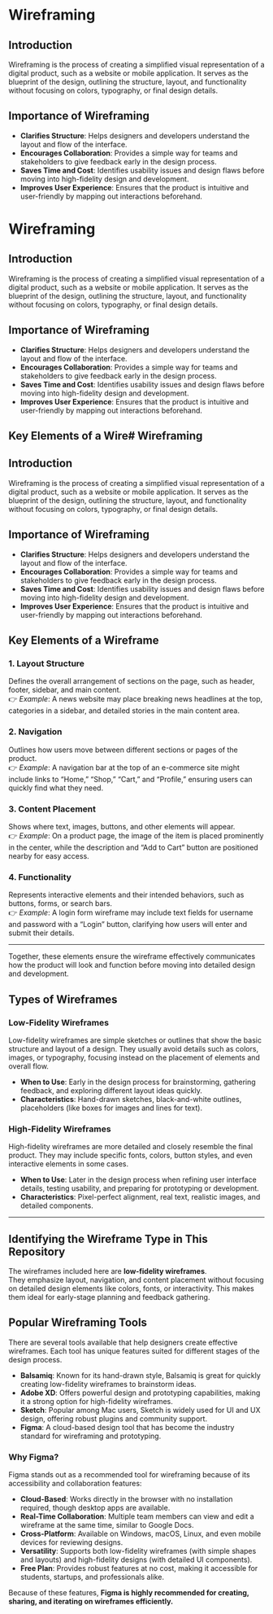 # Wireframing

## Introduction
Wireframing is the process of creating a simplified visual representation of a digital product, such as a website or mobile application. It serves as the blueprint of the design, outlining the structure, layout, and functionality without focusing on colors, typography, or final design details.

## Importance of Wireframing
- **Clarifies Structure**: Helps designers and developers understand the layout and flow of the interface.  
- **Encourages Collaboration**: Provides a simple way for teams and stakeholders to give feedback early in the design process.  
- **Saves Time and Cost**: Identifies usability issues and design flaws before moving into high-fidelity design and development.  
- **Improves User Experience**: Ensures that the product is intuitive and user-friendly by mapping out interactions beforehand.  
# Wireframing

## Introduction
Wireframing is the process of creating a simplified visual representation of a digital product, such as a website or mobile application. It serves as the blueprint of the design, outlining the structure, layout, and functionality without focusing on colors, typography, or final design details.

## Importance of Wireframing
- **Clarifies Structure**: Helps designers and developers understand the layout and flow of the interface.  
- **Encourages Collaboration**: Provides a simple way for teams and stakeholders to give feedback early in the design process.  
- **Saves Time and Cost**: Identifies usability issues and design flaws before moving into high-fidelity design and development.  
- **Improves User Experience**: Ensures that the product is intuitive and user-friendly by mapping out interactions beforehand.  

## Key Elements of a Wire# Wireframing

## Introduction
Wireframing is the process of creating a simplified visual representation of a digital product, such as a website or mobile application. It serves as the blueprint of the design, outlining the structure, layout, and functionality without focusing on colors, typography, or final design details.

## Importance of Wireframing
- **Clarifies Structure**: Helps designers and developers understand the layout and flow of the interface.  
- **Encourages Collaboration**: Provides a simple way for teams and stakeholders to give feedback early in the design process.  
- **Saves Time and Cost**: Identifies usability issues and design flaws before moving into high-fidelity design and development.  
- **Improves User Experience**: Ensures that the product is intuitive and user-friendly by mapping out interactions beforehand.  

## Key Elements of a Wireframe

### 1. Layout Structure
Defines the overall arrangement of sections on the page, such as header, footer, sidebar, and main content.  
👉 *Example*: A news website may place breaking news headlines at the top, categories in a sidebar, and detailed stories in the main content area.  

### 2. Navigation
Outlines how users move between different sections or pages of the product.  
👉 *Example*: A navigation bar at the top of an e-commerce site might include links to “Home,” “Shop,” “Cart,” and “Profile,” ensuring users can quickly find what they need.  

### 3. Content Placement
Shows where text, images, buttons, and other elements will appear.  
👉 *Example*: On a product page, the image of the item is placed prominently in the center, while the description and “Add to Cart” button are positioned nearby for easy access.  

### 4. Functionality
Represents interactive elements and their intended behaviors, such as buttons, forms, or search bars.  
👉 *Example*: A login form wireframe may include text fields for username and password with a “Login” button, clarifying how users will enter and submit their details.  

---

Together, these elements ensure the wireframe effectively communicates how the product will look and function before moving into detailed design and development.
## Types of Wireframes

### Low-Fidelity Wireframes
Low-fidelity wireframes are simple sketches or outlines that show the basic structure and layout of a design. They usually avoid details such as colors, images, or typography, focusing instead on the placement of elements and overall flow.  
- **When to Use**: Early in the design process for brainstorming, gathering feedback, and exploring different layout ideas quickly.  
- **Characteristics**: Hand-drawn sketches, black-and-white outlines, placeholders (like boxes for images and lines for text).  

### High-Fidelity Wireframes
High-fidelity wireframes are more detailed and closely resemble the final product. They may include specific fonts, colors, button styles, and even interactive elements in some cases.  
- **When to Use**: Later in the design process when refining user interface details, testing usability, and preparing for prototyping or development.  
- **Characteristics**: Pixel-perfect alignment, real text, realistic images, and detailed components.  

---

## Identifying the Wireframe Type in This Repository
The wireframes included here are **low-fidelity wireframes**.  
They emphasize layout, navigation, and content placement without focusing on detailed design elements like colors, fonts, or interactivity. This makes them ideal for early-stage planning and feedback gathering.
## Popular Wireframing Tools

There are several tools available that help designers create effective wireframes. Each tool has unique features suited for different stages of the design process.

- **Balsamiq**: Known for its hand-drawn style, Balsamiq is great for quickly creating low-fidelity wireframes to brainstorm ideas.
- **Adobe XD**: Offers powerful design and prototyping capabilities, making it a strong option for high-fidelity wireframes.
- **Sketch**: Popular among Mac users, Sketch is widely used for UI and UX design, offering robust plugins and community support.
- **Figma**: A cloud-based design tool that has become the industry standard for wireframing and prototyping.

### Why Figma?
Figma stands out as a recommended tool for wireframing because of its accessibility and collaboration features:
- **Cloud-Based**: Works directly in the browser with no installation required, though desktop apps are available.
- **Real-Time Collaboration**: Multiple team members can view and edit a wireframe at the same time, similar to Google Docs.
- **Cross-Platform**: Available on Windows, macOS, Linux, and even mobile devices for reviewing designs.
- **Versatility**: Supports both low-fidelity wireframes (with simple shapes and layouts) and high-fidelity designs (with detailed UI components).
- **Free Plan**: Provides robust features at no cost, making it accessible for students, startups, and professionals alike.

Because of these features, **Figma is highly recommended for creating, sharing, and iterating on wireframes efficiently.**

